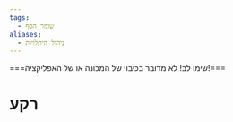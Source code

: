 ```yaml
---
tags:
  - שומר_הסף
aliases:
  - ניהול היתלויות
---
```


===שימו לב! לא מדובר בכיבוי של המכונה או של האפליקציה!===
# רקע
